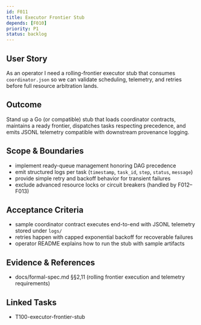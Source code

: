 ```yaml
---
id: F011
title: Executor Frontier Stub
depends: [F010]
priority: P1
status: backlog
---
```


## User Story
As an operator I need a rolling-frontier executor stub that consumes `coordinator.json` so we can validate scheduling, telemetry, and retries before full resource arbitration lands.

## Outcome
Stand up a Go (or compatible) stub that loads coordinator contracts, maintains a ready frontier, dispatches tasks respecting precedence, and emits JSONL telemetry compatible with downstream provenance logging.

## Scope & Boundaries
- implement ready-queue management honoring DAG precedence
- emit structured logs per task (`timestamp`, `task_id`, `step`, `status`, `message`)
- provide simple retry and backoff behavior for transient failures
- exclude advanced resource locks or circuit breakers (handled by F012–F013)

## Acceptance Criteria
- sample coordinator contract executes end-to-end with JSONL telemetry stored under `logs/`
- retries happen with capped exponential backoff for recoverable failures
- operator README explains how to run the stub with sample artifacts

## Evidence & References
- docs/formal-spec.md §§2,11 (rolling frontier execution and telemetry requirements)

## Linked Tasks
- T100-executor-frontier-stub
